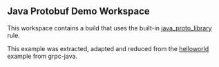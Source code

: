 ## Java Protobuf Demo Workspace

This workspace contains a build that uses the built-in [java_proto_library](https://docs.bazel.build/versions/master/be/java.html#java_proto_library) rule.

This example was extracted, adapted and reduced from the [helloworld](https://github.com/grpc/grpc-java/tree/master/examples) example from grpc-java.

